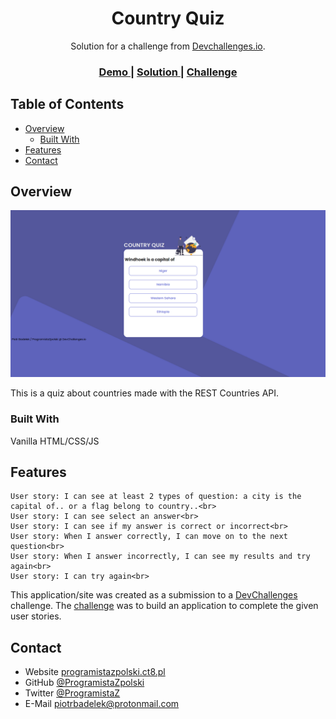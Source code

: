 <!-- Please update value in the {}  -->

<h1 align="center">Country Quiz</h1>

<div align="center">
   Solution for a challenge from  <a href="http://devchallenges.io" target="_blank">Devchallenges.io</a>.
</div>

<div align="center">
  <h3>
    <a href="https://programistazpolski.ct8.pl/devchallenge/country-quiz/">
      Demo
    </a>
    <span> | </span>
    <a href="https://{your-url-to-the-solution}">
      Solution
    </a>
    <span> | </span>
    <a href="https://devchallenges.io/challenges/Bu3G2irnaXmfwQ8sZkw8">
      Challenge
    </a>
  </h3>
</div>

<!-- TABLE OF CONTENTS -->

## Table of Contents

- [Overview](#overview)
  - [Built With](#built-with)
- [Features](#features)
- [Contact](#contact)

<!-- OVERVIEW -->

## Overview

![screenshot](https://raw.githubusercontent.com/ProgramistaZpolski/effective-waffle/master/country-quiz/Screenshot_2020-11-03%20Country%20Quiz.png)

This is a quiz about countries made with the REST Countries API.

### Built With

<!-- This section should list any major frameworks that you built your project using. Here are a few examples.-->

Vanilla HTML/CSS/JS

## Features

<!-- List the features of your application or follow the template. Don't share the figma file here :) -->


    User story: I can see at least 2 types of question: a city is the capital of.. or a flag belong to country..<br>
    User story: I can see select an answer<br>
    User story: I can see if my answer is correct or incorrect<br>
    User story: When I answer correctly, I can move on to the next question<br>
    User story: When I answer incorrectly, I can see my results and try again<br>
    User story: I can try again<br>


This application/site was created as a submission to a [DevChallenges](https://devchallenges.io/challenges) challenge. The [challenge](https://devchallenges.io/challenges/Bu3G2irnaXmfwQ8sZkw8) was to build an application to complete the given user stories.


## Contact

- Website [programistazpolski.ct8.pl](https://programistazpolski.ct8.pl/)
- GitHub [@ProgramistaZpolski](https://github.com/ProgramistaZpolski)
- Twitter [@ProgramistaZ](https://twitter.com/ProgramistaZ)
- E-Mail [piotrbadelek@protonmail.com](mailto:piotrbadelek@protonmail.com)
